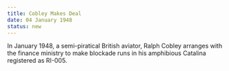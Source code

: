 ```yaml
---
title: Cobley Makes Deal
date: 04 January 1948 
status: new
---
```


In January 1948, a semi-piratical British aviator, Ralph Cobley arranges
with the finance ministry to make blockade runs in his amphibious
Catalina registered as RI-005.
